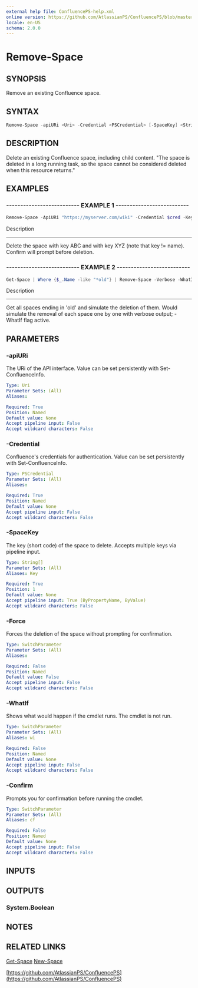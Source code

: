 ```yaml
---
external help file: ConfluencePS-help.xml
online version: https://github.com/AtlassianPS/ConfluencePS/blob/master/docs/en-US/Remove-Space.md
locale: en-US
schema: 2.0.0
---
```


# Remove-Space

## SYNOPSIS
Remove an existing Confluence space.

## SYNTAX

```powershell
Remove-Space -apiURi <Uri> -Credential <PSCredential> [-SpaceKey] <String[]> [-Force] [-WhatIf] [-Confirm]
```

## DESCRIPTION
Delete an existing Confluence space, including child content.
"The space is deleted in a long running task, so the space cannot be considered deleted when this resource returns."

## EXAMPLES

### -------------------------- EXAMPLE 1 --------------------------
```powershell
Remove-Space -ApiURi "https://myserver.com/wiki" -Credential $cred -Key ABC,XYZ -Confirm
```

Description

-----------

Delete the space with key ABC and with key XYZ (note that key != name).
Confirm will prompt before deletion.

### -------------------------- EXAMPLE 2 --------------------------
```powershell
Get-Space | Where {$_.Name -like "*old"} | Remove-Space -Verbose -WhatIf
```

Description

-----------

Get all spaces ending in 'old' and simulate the deletion of them.
Would simulate the removal of each space one by one with verbose output; -WhatIf flag active.

## PARAMETERS

### -apiURi
The URi of the API interface.
Value can be set persistently with Set-ConfluenceInfo.

```yaml
Type: Uri
Parameter Sets: (All)
Aliases:

Required: True
Position: Named
Default value: None
Accept pipeline input: False
Accept wildcard characters: False
```

### -Credential
Confluence's credentials for authentication.
Value can be set persistently with Set-ConfluenceInfo.

```yaml
Type: PSCredential
Parameter Sets: (All)
Aliases:

Required: True
Position: Named
Default value: None
Accept pipeline input: False
Accept wildcard characters: False
```

### -SpaceKey
The key (short code) of the space to delete.
Accepts multiple keys via pipeline input.

```yaml
Type: String[]
Parameter Sets: (All)
Aliases: Key

Required: True
Position: 1
Default value: None
Accept pipeline input: True (ByPropertyName, ByValue)
Accept wildcard characters: False
```

### -Force
Forces the deletion of the space without prompting for confirmation.

```yaml
Type: SwitchParameter
Parameter Sets: (All)
Aliases:

Required: False
Position: Named
Default value: False
Accept pipeline input: False
Accept wildcard characters: False
```

### -WhatIf
Shows what would happen if the cmdlet runs.
The cmdlet is not run.

```yaml
Type: SwitchParameter
Parameter Sets: (All)
Aliases: wi

Required: False
Position: Named
Default value: None
Accept pipeline input: False
Accept wildcard characters: False
```

### -Confirm
Prompts you for confirmation before running the cmdlet.

```yaml
Type: SwitchParameter
Parameter Sets: (All)
Aliases: cf

Required: False
Position: Named
Default value: None
Accept pipeline input: False
Accept wildcard characters: False
```

## INPUTS

## OUTPUTS

### System.Boolean

## NOTES

## RELATED LINKS

[Get-Space]()
[New-Space]()

[https://github.com/AtlassianPS/ConfluencePS](https://github.com/AtlassianPS/ConfluencePS)

